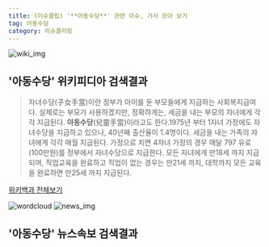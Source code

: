 ```yaml
---
title: (이슈클립) '**아동수당**' 관련 이슈, 기사 모아 보기
tag: 아동수당
category: 이슈클리핑
---
```

![wiki_img](https://user-images.githubusercontent.com/42597476/44503234-41136a80-a6d0-11e8-9071-6fc6418eafe4.png)
## **'**아동수당**'** 위키피디아 검색결과
>자녀수당(子女手當)이란 정부가 아이를 둔 부모들에게 지급하는 사회복지급여다. 실제로는 부모가 사용하겠지만, 정확하게는, 세금을 내는 부모의 자녀에게 각각 지급된다. **아동수당**(兒童手當)이라고도 한다.1975년 부터 1자녀 가정에도 자녀수당을 지급하고 있으나, 40년째 출산율이 1.4명이다. 세금을 내는 가족의 자녀에게 각각 매월 지급된다. 가정으로 치면 4자녀 가정의 경우 매달 797 유로(100만원)를 정부에서 자녀수당으로 지급한다. 모든 자녀에게 만18세 까지 지급되며, 직업교육을 완료하고 직업이 없는 경우는 만21세 까지, 대학까지 모든 교육을 완료하면 만25세 까지 지급된다.

<a href="https://ko.wikipedia.org/wiki/아동수당" target="_blank">위키백과 전체보기</a>

![wordcloud](https://s3.ap-northeast-2.amazonaws.com/lyrics101-wordcloud/2018-09-21-1537486503.png)
![news_img](https://user-images.githubusercontent.com/42597476/44507050-1206f400-a6e4-11e8-8d98-7ffbfebb353f.png)
## **'**아동수당**'** 뉴스속보 검색결과

